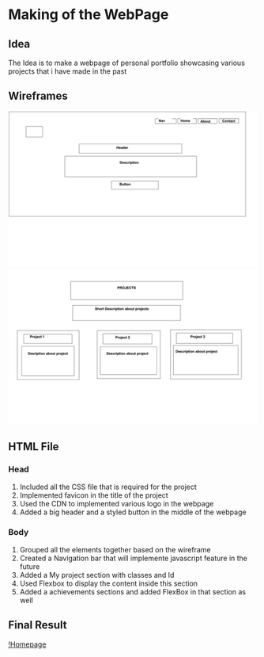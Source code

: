 # Making of the WebPage #


## Idea ##
The Idea is to make a webpage of personal portfolio showcasing various projects that i have made in the past 

## Wireframes ##
![Wireframe 1](https://github.com/Tauke190/Connections-Lab/blob/master/Assignment%202%20-%20Webpage/Wireframes/Header%20Wireframe.png)
![Wireframe 2](https://raw.githubusercontent.com/Tauke190/Connections-Lab/master/Assignment%202%20-%20Webpage/Wireframes/Body-%20wireframe.png)

## HTML File ##

### Head ###
1. Included all the CSS file that is required for the project 
2. Implemented favicon in the title of the project
3. Used the CDN to implemented various logo in the webpage
4. Added a big header and a styled button in the middle of the webpage


### Body ###
1. Grouped all the elements together based on the wireframe
2. Created a Navigation bar that will implemente javascript feature in the future
3. Added a My project section with classes and Id
4. Used Flexbox to display the content inside this section
5. Added a achievements sections and added FlexBox in that section as well


## Final Result ##
[!Homepage](https://github.com/Tauke190/Connections-Lab/blob/master/Assignment%202%20-%20Webpage/HomePage.png)



